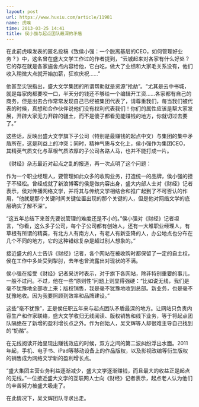 ```yaml
---
layout: post
url: https://www.huxiu.com/article/11981
name: 虎嗅
time: 2013-03-25 14:41
title: 侯小强与起点团队最深的矛盾
---
```

在此前虎嗅发表的匿名投稿《致侯小强：一个脱离基层的CEO，如何管理好业务？》中，这名曾在盛大文学工作过的作者提到，“云城起来对各家有什么好处？它的存在就是各家施舍点内容给他，它白吃，做大了业绩和大家毛关系没有，他们收入稍微大点就开始加薪，狂欢庆祝……”

他甚至尖锐指出，盛大文学集团的所谓帮助就是资源“抢劫”。“尤其是云中书城，就是每家肉都要咬一口，半天分的钱还不够给一个编辑开工资……各家都有自己的商务，但是出去合作常常发现自己已经被集团代表了，请尊重我们，每当我们被代表的时候，真想和合作伙伴说他们没有权利代表我们！你们的属性应该是帮大家发展，开辟大家无力开辟的疆土，而不是傻子都看见能赚钱的地方，你就切过去要了。”

这些话，反映出盛大文学旗下子公司（特别是最赚钱的起点中文）与集团的集中矛盾所在，这是利益上的冲突；同时，精神气质与文化上，侯小强作为集团CEO，其精英气质文化与草根气质浓厚的子公司各路人马，也并不能打成一片。

《财经》杂志最近对起点之乱的报道，再一次点明了这个问题：

作为一个职业经理人，要管理如此众多的收购业务，打造统一的品牌，侯小强的担子不轻松。曾经成就了新浪博客的侯是做内容出身，盛大内部人士对《财经》记者表示，侯对传播网络文学，并将其与传统文学相结合和推广起到了不可否认的作用，“他就是那个关键时间关键位置出现的那个关键的人，但是他对网络文学的底层确实了解不深”。

“这五年总结下来首先要说管理的难度还是不小的。”侯小强对《财经》记者坦言，“你看，这么多子公司，每个子公司都有创始人，还有一大堆职业经理人，有草根有所谓的精英，有北方人有南方人，有老人有新空降的人，办公地点也分布在几个不同的地方，它的这种错综复杂是超过别人想象的。”

接近盛大的人士告诉《财经》记者，各个网站在被收购时都保留了一定的自主权，侯在工作中多处受到掣肘，去年也曾流露出对现状的不满。

侯小强在接受《财经》记者采访时表示，对于旗下各网站，除非特别重要的事儿，一般不过问。不过，他在一些“原则性”问题上则显得强硬：“比如说无线，我们是毫不犹豫地全部收上来；版权销售，我是毫不犹豫地收到总部。新业务，也是毫不犹豫地收。因为我要照顾到效率和品牌建设。”

这些“毫不犹豫”，正是侯任职五年来与起点团队矛盾最深的地方。让网站只负责内容生产和作家联络，盛大文学收归无线阅读、版权销售和线下业务，等于将起点团队隔绝在了新增的盈利增长点之外。作为创始人，吴文辉等人却很难主导自己找到的“奶酪”。

在无线阅读开始呈现出赚钱效应的时候，双方之间的第二波纠纷浮出水面。2011年起，手机、电子书、iPad等移动设备上的作品版权，以及影视改编等衍生版权的销售成为网络文学新的盈利增长点。

“盛大集团主营业务利益逐渐减少，盛大文学逐渐赚钱，而且最大的收益正是起点的无线。”一位接近盛大文学的互联网人士向《财经》记者表示，起点老人认为他们的辛苦努力被盛大吸走了。

在此情况下，吴文辉团队寻求出走。

